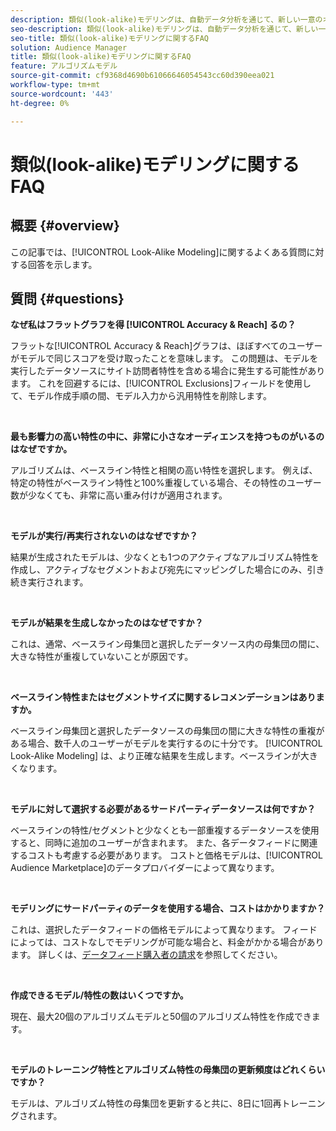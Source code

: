 ```yaml
---
description: 類似(look-alike)モデリングは、自動データ分析を通じて、新しい一意のオーディエンスを発見するのに役立ちます。 この記事では、最もよくある質問に対する回答を示します。
seo-description: 類似(look-alike)モデリングは、自動データ分析を通じて、新しい一意のオーディエンスを発見するのに役立ちます。 この記事では、最もよくある質問に対する回答を示します。
seo-title: 類似(look-alike)モデリングに関するFAQ
solution: Audience Manager
title: 類似(look-alike)モデリングに関するFAQ
feature: アルゴリズムモデル
source-git-commit: cf9368d4690b61066646054543cc60d390eea021
workflow-type: tm+mt
source-wordcount: '443'
ht-degree: 0%

---
```


# 類似(look-alike)モデリングに関するFAQ

## 概要 {#overview}

この記事では、[!UICONTROL Look-Alike Modeling]に関するよくある質問に対する回答を示します。

## 質問 {#questions}

**なぜ私はフラットグラフを得 [!UICONTROL Accuracy & Reach] るの？**

フラットな[!UICONTROL Accuracy & Reach]グラフは、ほぼすべてのユーザーがモデルで同じスコアを受け取ったことを意味します。 この問題は、モデルを実行したデータソースにサイト訪問者特性を含める場合に発生する可能性があります。 これを回避するには、[!UICONTROL Exclusions]フィールドを使用して、モデル作成手順の間、モデル入力から汎用特性を削除します。

 

**最も影響力の高い特性の中に、非常に小さなオーディエンスを持つものがいるのはなぜですか。**

アルゴリズムは、ベースライン特性と相関の高い特性を選択します。 例えば、特定の特性がベースライン特性と100%重複している場合、その特性のユーザー数が少なくても、非常に高い重み付けが適用されます。

 

**モデルが実行/再実行されないのはなぜですか？**

結果が生成されたモデルは、少なくとも1つのアクティブなアルゴリズム特性を作成し、アクティブなセグメントおよび宛先にマッピングした場合にのみ、引き続き実行されます。

 

**モデルが結果を生成しなかったのはなぜですか？**

これは、通常、ベースライン母集団と選択したデータソース内の母集団の間に、大きな特性が重複していないことが原因です。

 

**ベースライン特性またはセグメントサイズに関するレコメンデーションはありますか。**

ベースライン母集団と選択したデータソースの母集団の間に大きな特性の重複がある場合、数千人のユーザーがモデルを実行するのに十分です。 [!UICONTROL Look-Alike Modeling] は、より正確な結果を生成します。ベースラインが大きくなります。

 

**モデルに対して選択する必要があるサードパーティデータソースは何ですか？**

ベースラインの特性/セグメントと少なくとも一部重複するデータソースを使用すると、同時に追加のユーザーが含まれます。 また、各データフィードに関連するコストも考慮する必要があります。 コストと価格モデルは、[!UICONTROL Audience Marketplace]のデータプロバイダーによって異なります。

 

**モデリングにサードパーティのデータを使用する場合、コストはかかりますか？**

これは、選択したデータフィードの価格モデルによって異なります。 フィードによっては、コストなしでモデリングが可能な場合と、料金がかかる場合があります。 詳しくは、[データフィード購入者の請求](../features/audience-marketplace/marketplace-data-buyers/marketplace-buyer-billing.md)を参照してください。

 

**作成できるモデル/特性の数はいくつですか。**

現在、最大20個のアルゴリズムモデルと50個のアルゴリズム特性を作成できます。

 

**モデルのトレーニング特性とアルゴリズム特性の母集団の更新頻度はどれくらいですか？**

モデルは、アルゴリズム特性の母集団を更新すると共に、8日に1回再トレーニングされます。